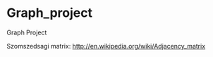 Graph_project
=============

Graph Project

Szomszedsagi matrix: http://en.wikipedia.org/wiki/Adjacency_matrix
